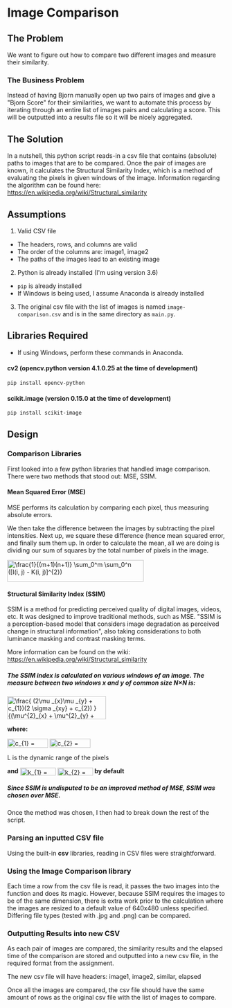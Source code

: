 # Image Comparison

## The Problem
We want to figure out how to compare two different images and measure their similarity.

### The Business Problem
Instead of having Bjorn manually open up two pairs of images and give a "Bjorn Score" for their similarities, we want to automate this process by iterating through an entire list of images pairs and calculating a score. This will be outputted into a results file so it will be nicely aggregated.

## The Solution
In a nutshell, this python script reads-in a csv file that contains (absolute) paths to images that are to be compared. Once the pair of images are known, it calculates the Structural Similarity Index, which is a method of evaluating the pixels in given windows of the image.
Information regarding the algorithm can be found here: https://en.wikipedia.org/wiki/Structural_similarity

## Assumptions
1. Valid CSV file
* The headers, rows, and columns are valid
* The order of the columns are: image1, image2
* The paths of the images lead to an existing image

2. Python is already installed (I'm using version 3.6)
* ```pip``` is already installed
* If Windows is being used, I assume Anaconda is already installed

3. The original csv file with the list of images is named `image-comparison.csv` and is in the same directory as `main.py`.

## Libraries Required 
- If using Windows, perform these commands in Anaconda.
#### cv2 (opencv.python version 4.1.0.25 at the time of development)

``` pip install opencv-python ```

#### scikit.image (version 0.15.0 at the time of development)

``` pip install scikit-image ```

## Design 

### Comparison Libraries
First looked into a few python libraries that handled image comparison. There were two methods that stood out: MSE, SSIM.

#### Mean Squared Error (MSE)
MSE performs its calculation by comparing each pixel, thus measuring absolute errors.

We then take the difference between the images by subtracting the pixel intensities. Next up, we square these difference (hence mean squared error, and finally sum them up.
In order to calculate the mean, all we are doing is dividing our sum of squares by the total number of pixels in the image.

<img src="http://www.sciweavers.org/tex2img.php?eq=%20%5Cfrac%7B1%7D%7B%28m%2B1%29%28n%2B1%29%7D%20%20%20%5Csum_0%5Em%20%20%5Csum_0%5En%20%28%5BI%28i%2C%20j%29%20-%20K%28i%2C%20j%29%5D%5E%7B2%7D%29&bc=White&fc=Black&im=jpg&fs=12&ff=arev&edit=0" align="center" border="0" alt=" \frac{1}{(m+1)(n+1)}   \sum_0^m  \sum_0^n ([I(i, j) - K(i, j)]^{2})" width="315" height="50" />

#### Structural Similarity Index (SSIM)

SSIM is a method for predicting perceived quality of digital images, videos, etc. It was designed to improve traditional methods, such as MSE.
"SSIM is a perception-based model that considers image degradation as perceived change in structural information", also taking considerations to both luminance masking and contrast masking terms.

More information can be found on the wiki: https://en.wikipedia.org/wiki/Structural_similarity

##### The SSIM index is calculated on various windows of an image. The measure between two windows x and y of common size N×N is:

<img src="http://www.sciweavers.org/tex2img.php?eq=%20%5Cfrac%7B%20%20%20%282%5Cmu%20_%7Bx%7D%5Cmu%20_%7By%7D%20%2B%20%20c_%7B1%7D%29%282%20%20%5Csigma%20_%7Bxy%7D%20%2B%20%20c_%7B2%7D%29%20%7D%7B%28%5Cmu%5E%7B2%7D_%7Bx%7D%20%2B%20%5Cmu%5E%7B2%7D_%7By%7D%20%2B%20%20c_%7B1%7D%29%28%5Csigma%5E%7B2%7D_%7Bx%7D%20%2B%20%5Csigma%5E%7B2%7D_%7By%7D%20%2B%20%20c_%7B2%7D%29%7D%20&bc=White&fc=Black&im=jpg&fs=12&ff=arev&edit=0" align="center" border="0" alt=" \frac{   (2\mu _{x}\mu _{y} +  c_{1})(2  \sigma _{xy} +  c_{2}) }{(\mu^{2}_{x} + \mu^{2}_{y} +  c_{1})(\sigma^{2}_{x} + \sigma^{2}_{y} +  c_{2})} " width="228" height="53" />


__where:__

<img src="http://www.sciweavers.org/tex2img.php?eq=%20c_%7B1%7D%20%3D%20%28k_%7B1%7DL%29%5E2&bc=White&fc=Black&im=jpg&fs=12&ff=arev&edit=0" align="center" border="0" alt=" c_{1} = (k_{1}L)^2" width="94" height="21" />
<img src="http://www.sciweavers.org/tex2img.php?eq=%20c_%7B2%7D%20%3D%20%28k_%7B2%7DL%29%5E2&bc=White&fc=Black&im=jpg&fs=12&ff=arev&edit=0" align="center" border="0" alt=" c_{2} = (k_{2}L)^2" width="94" height="21" />

L is the dynamic range of the pixels



__and__
<img src="http://www.sciweavers.org/tex2img.php?eq=%20k_%7B1%7D%20%3D%200.01%0A&bc=White&fc=Black&im=jpg&fs=12&ff=arev&edit=0" align="center" border="0" alt=" k_{1} = 0.01" width="82" height="18" />
<img src="http://www.sciweavers.org/tex2img.php?eq=%20k_%7B2%7D%20%3D%200.03%0A&bc=White&fc=Black&im=jpg&fs=12&ff=arev&edit=0" align="center" border="0" alt=" k_{2} = 0.03" width="82" height="18" />
__by default__


 ##### Since SSIM is undisputed to be an improved method of MSE, SSIM was chosen over MSE.
 
 Once the method was chosen, I then had to break down the rest of the script.
 
 ### Parsing an inputted CSV file
 
 Using the built-in __csv__ libraries, reading in CSV files were straightforward. 
 
 ### Using the Image Comparison library
 
 Each time a row from the csv file is read, it passes the two images into the function and does its magic.
 However, because SSIM requires the images to be of the same dimension, there is extra work prior to the calculation where the images are resized to a default value of 640x480 unless specified.
 Differing file types (tested with .jpg and .png) can be compared.
 
 ### Outputting Results into new CSV
 
 As each pair of images are compared, the similarity results and the elapsed time of the comparison are stored and outputted into a new csv file, in the required format from the assignment.
 
 The new csv file will have headers: image1, image2, similar, elapsed
 
 Once all the images are compared, the csv file should have the same amount of rows as the original csv file with the list of images to compare.
 
 
